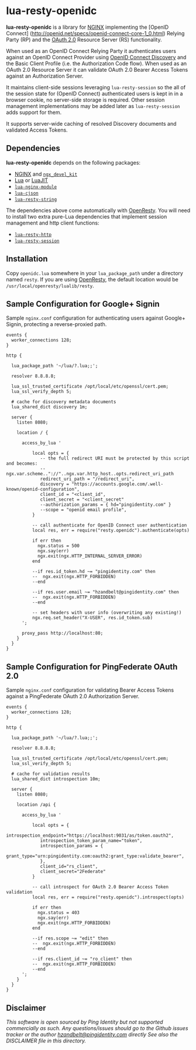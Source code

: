 # lua-resty-openidc

**lua-resty-openidc** is a library for [NGINX](http://nginx.org/) implementing the
[OpenID Connect] (http://openid.net/specs/openid-connect-core-1_0.html) Relying Party (RP)
and the [OAuth 2.0](https://tools.ietf.org/html/rfc6749) Resource Server (RS) functionality.

When used as an OpenID Connect Relying Party it authenticates users against an OpenID Connect
Provider using [OpenID Connect Discovery](http://openid.net/specs/openid-connect-discovery-1_0.html)
and the Basic Client Profile (i.e. the Authorization Code flow). When used as an OAuth 2.0
Resource Server it can validate OAuth 2.0 Bearer Access Tokens against an Authorization Server.

It maintains client-side sessions leveraging `lua-resty-session` so the all of the session state
for (OpenID Connect) authenticated users is kept in in a browser cookie, no server-side storage is
required. Other session management implementations may be added later as `lua-resty-session` adds
support for them.

It supports server-wide caching of resolved Discovery documents and validated Access Tokens.

## Dependencies

**lua-resty-openidc** depends on the following packages:

- [NGINX](http://nginx.org/) and [`ngx_devel_kit`](https://github.com/simpl/ngx_devel_kit)
- [Lua](http://www.lua.org/) or [LuaJIT](http://luajit.org/luajit.html)
- [`lua-nginx-module`](https://github.com/openresty/lua-nginx-module)
- [`lua-cjson`](http://www.kyne.com.au/~mark/software/lua-cjson.php)
- [`lua-resty-string`](https://github.com/openresty/lua-resty-string)

The dependencies above come automatically with [OpenResty](http://openresty.org/). You will need
to install two extra pure-Lua dependencies that implement session management and http client functions:

- [`lua-resty-http`](https://github.com/pintsized/lua-resty-http)
- [`lua-resty-session`](https://github.com/bungle/lua-resty-session)


## Installation

Copy `openidc.lua` somewhere in your `lua_package_path` under a directory named `resty`.
If you are using [OpenResty](http://openresty.org/), the default location would be `/usr/local/openresty/lualib/resty`.


## Sample Configuration for Google+ Signin

Sample `nginx.conf` configuration for authenticating users against Google+ Signin, protecting a reverse-proxied path.

```
events {
  worker_connections 128;
}

http {

  lua_package_path '~/lua/?.lua;;';

  resolver 8.8.8.8;
  
  lua_ssl_trusted_certificate /opt/local/etc/openssl/cert.pem;
  lua_ssl_verify_depth 5;
  
  # cache for discovery metadata documents
  lua_shared_dict discovery 1m;
 
  server {
    listen 8080;

    location / {

      access_by_lua '

          local opts = {
             -- the full redirect URI must be protected by this script and becomes:
             -- ngx.var.scheme.."://"..ngx.var.http_host..opts.redirect_uri_path
             redirect_uri_path = "/redirect_uri",
             discovery = "https://accounts.google.com/.well-known/openid-configuration",
             client_id = "<client_id",
             client_secret = "<client_secret"
             --authorization_params = { hd="pingidentity.com" }
             --scope = "openid email profile",
          }

          -- call authenticate for OpenID Connect user authentication
          local res, err = require("resty.openidc").authenticate(opts)
          
          if err then
            ngx.status = 500
            ngx.say(err)
            ngx.exit(ngx.HTTP_INTERNAL_SERVER_ERROR)
          end
         
          --if res.id_token.hd ~= "pingidentity.com" then
          --  ngx.exit(ngx.HTTP_FORBIDDEN)
          --end

          --if res.user.email ~= "hzandbelt@pingidentity.com" then
          --  ngx.exit(ngx.HTTP_FORBIDDEN)
          --end

          -- set headers with user info (overwriting any existing!)
          ngx.req.set_header("X-USER", res.id_token.sub)                    
      ';

      proxy_pass http://localhost:80;
    }
  }
}
```

## Sample Configuration for PingFederate OAuth 2.0

Sample `nginx.conf` configuration for validating Bearer Access Tokens against a PingFederate OAuth 2.0 Authorization Server.

```
events {
  worker_connections 128;
}

http {

  lua_package_path '~/lua/?.lua;;';

  resolver 8.8.8.8;
  
  lua_ssl_trusted_certificate /opt/local/etc/openssl/cert.pem;
  lua_ssl_verify_depth 5;
  
  # cache for validation results
  lua_shared_dict introspection 10m;
 
  server {
    listen 8080;

    location /api {

      access_by_lua '
 
          local opts = {
             introspection_endpoint="https://localhost:9031/as/token.oauth2",
             introspection_token_param_name="token",
             introspection_params = {
				grant_type="urn:pingidentity.com:oauth2:grant_type:validate_bearer",
             },
             client_id="rs_client",
             client_secret="2Federate"
          }

          -- call introspect for OAuth 2.0 Bearer Access Token validation
          local res, err = require("resty.openidc").introspect(opts)
          
          if err then
            ngx.status = 403
            ngx.say(err)
            ngx.exit(ngx.HTTP_FORBIDDEN)
          end

          --if res.scope ~= "edit" then
          --  ngx.exit(ngx.HTTP_FORBIDDEN)
          --end

          --if res.client_id ~= "ro_client" then
          --  ngx.exit(ngx.HTTP_FORBIDDEN)
          --end          
      ';
    }
  }
}
```

## Disclaimer

*This software is open sourced by Ping Identity but not supported commercially
as such. Any questions/issues should go to the Github issues
tracker or the author [hzandbelt@pingidentity.com](mailto:hzandbelt@pingidentity.com)
directly See also the DISCLAIMER file in this directory.*
